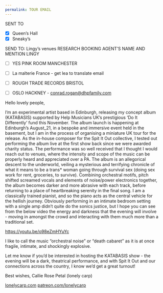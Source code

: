 ```yaml
---
permalink: TOUR EMAIL
---
```

SENT TO
- [x] Queen’s Hall 
- [x] Sneaky’s 

SEND TO:
Lingy’s venues RESEARCH BOOKING AGENT’S NAME AND MENTION LINGY 

- [ ] YES PINK ROOM MANCHESTER
- [ ] La malterie France - get lea to translate email 
- [ ] ROUGH TRADE RECORDS BRISTOL
- [ ] OSLO HACKNEY - [conrad.rogan@dhpfamily.com](mailto:conrad.rogan@dhpfamily.com)


Hello lovely people,
 
I’m an experimental artist based in Edinburgh, releasing my concept album (KATABASIS) supported by Help Musicians UK’s prestigious ‘Do It Differently’ fund this November. 
The album launch is happening at Edinburgh’s August_21, in a bespoke and immersive event held in the basement, but I am in the process of organising a miniature UK tour for the release. As the in-house composer for the Spit It Out collective, I tested out performing the album live at the first show back since we were awarded charity status. The performance was so well received that I thought I would reach out to venues, where the intensity and scope of the music can be properly heard and appreciated over a PA. 
The album is an allegorical descent to the underworld, veiling a mysterious and terrifying chronicle of what it means to be a trans* woman going through survival sex (doing sex work for rent, groceries, to survive).
Combining orchestral motifs, pitch shifted screamed vocals and elements of noise/power electronics together, the album becomes darker and more abrasive with each track, before returning to a place of heartbreaking serenity in the final song. I am a classically trained pianist, and so the piano acts as the central vehicle for the hellish journey.
Obviously performing in an intimate bedroom setting with a single amp didn’t quite do the sonics justice, but I hope you can see from the below video the energy and darkness that the evening will involve - moving in amongst the crowd and interacting with them much more than a traditional set. 

https://youtu.be/o98eZmHYuYc

I like to call the music “orchestral noise” or “death cabaret” as it is at once fragile, intimate, and shockingly explosive.

Let me know if you’d be interested in hosting the KATABASIS show - the evening will be a dark, theatrical performance, and with Spit It Out and our connections across the country, I know we’d get a great turnout!

Best wishes, 
Callie Rose Petal 
(lonely carp)

[lonelycarp.com](http://lonelycarp.com)
[patreon.com/lonelycarp](http://patreon.com/lonelycarp)